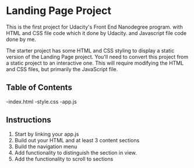 # Landing Page Project
This is the first project for Udacity's Front End Nanodegree program. with HTML and CSS file code which it done by Udacity. and Javascript file code done by me.


The starter project has some HTML and CSS styling to display a static version of the Landing Page project. You'll need to convert this project from a static project to an interactive one. This will require modifying the HTML and CSS files, but primarily the JavaScript file.


## Table of Contents
-index.html
-style.css
-app.js

## Instructions
1. Start by linking your app.js
2. Build out your HTML and at least 3 content sections
3. Build the navigation menu
4. Add functionality to distinguish the section in view.
5. Add the functionality to scroll to sections